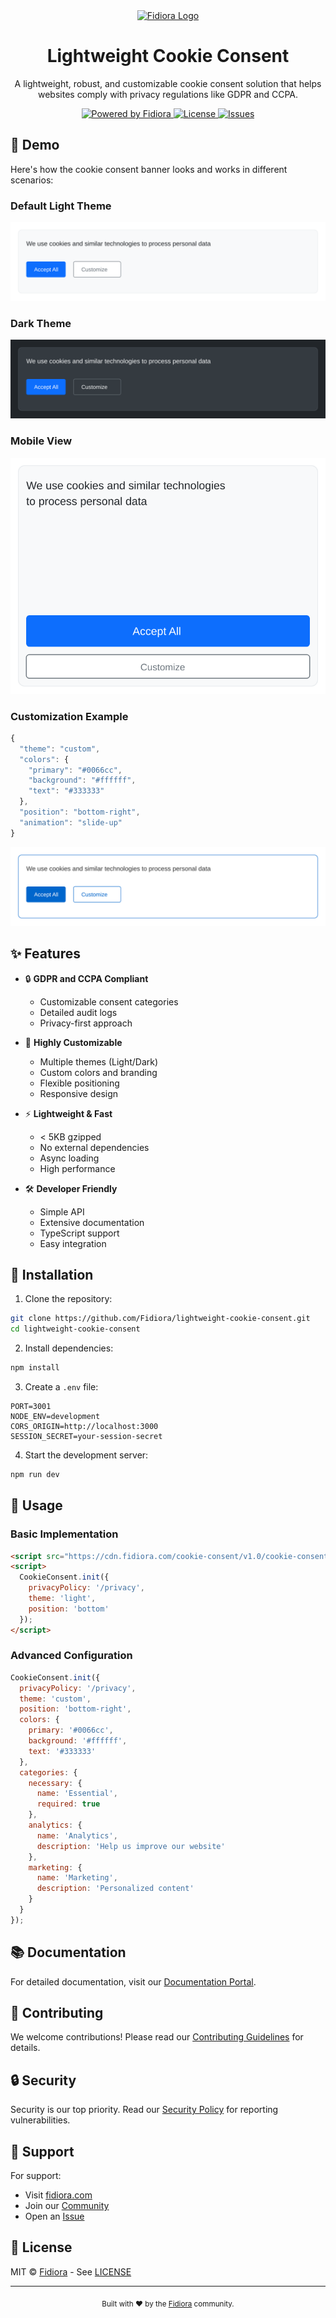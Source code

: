 <div align="center">
  <a href="https://fidiora.com">
    <img src="https://fidiora.com/assets/logo.png" alt="Fidiora Logo" width="200">
  </a>

  <h1>Lightweight Cookie Consent</h1>
  <p>A lightweight, robust, and customizable cookie consent solution that helps websites comply with privacy regulations like GDPR and CCPA.</p>
  <p>
    <a href="https://fidiora.com">
      <img src="https://img.shields.io/badge/powered%20by-Fidiora-blue.svg" alt="Powered by Fidiora">
    </a>
    <a href="https://github.com/Fidiora/lightweight-cookie-consent/blob/main/LICENSE">
      <img src="https://img.shields.io/badge/license-MIT-green.svg" alt="License">
    </a>
    <a href="https://github.com/Fidiora/lightweight-cookie-consent/issues">
      <img src="https://img.shields.io/github/issues/Fidiora/lightweight-cookie-consent.svg" alt="Issues">
    </a>
  </p>
</div>

## 🚀 Demo

Here's how the cookie consent banner looks and works in different scenarios:

### Default Light Theme
![Light Theme](assets/demo-light.svg)

### Dark Theme
![Dark Theme](assets/demo-dark.svg)

### Mobile View
![Mobile View](assets/demo-mobile.svg)

### Customization Example
```javascript
{
  "theme": "custom",
  "colors": {
    "primary": "#0066cc",
    "background": "#ffffff",
    "text": "#333333"
  },
  "position": "bottom-right",
  "animation": "slide-up"
}
```
![Custom Theme](assets/demo-custom.svg)

## ✨ Features

- 🔒 **GDPR and CCPA Compliant**
  - Customizable consent categories
  - Detailed audit logs
  - Privacy-first approach

- 🎨 **Highly Customizable**
  - Multiple themes (Light/Dark)
  - Custom colors and branding
  - Flexible positioning
  - Responsive design

- ⚡ **Lightweight & Fast**
  - < 5KB gzipped
  - No external dependencies
  - Async loading
  - High performance

- 🛠️ **Developer Friendly**
  - Simple API
  - Extensive documentation
  - TypeScript support
  - Easy integration

## 🔧 Installation

1. Clone the repository:
```bash
git clone https://github.com/Fidiora/lightweight-cookie-consent.git
cd lightweight-cookie-consent
```

2. Install dependencies:
```bash
npm install
```

3. Create a `.env` file:
```env
PORT=3001
NODE_ENV=development
CORS_ORIGIN=http://localhost:3000
SESSION_SECRET=your-session-secret
```

4. Start the development server:
```bash
npm run dev
```

## 📖 Usage

### Basic Implementation
```html
<script src="https://cdn.fidiora.com/cookie-consent/v1.0/cookie-consent.min.js"></script>
<script>
  CookieConsent.init({
    privacyPolicy: '/privacy',
    theme: 'light',
    position: 'bottom'
  });
</script>
```

### Advanced Configuration
```javascript
CookieConsent.init({
  privacyPolicy: '/privacy',
  theme: 'custom',
  position: 'bottom-right',
  colors: {
    primary: '#0066cc',
    background: '#ffffff',
    text: '#333333'
  },
  categories: {
    necessary: {
      name: 'Essential',
      required: true
    },
    analytics: {
      name: 'Analytics',
      description: 'Help us improve our website'
    },
    marketing: {
      name: 'Marketing',
      description: 'Personalized content'
    }
  }
});
```

## 📚 Documentation

For detailed documentation, visit our [Documentation Portal](https://consent.fidiora.com/docs).

## 🤝 Contributing

We welcome contributions! Please read our [Contributing Guidelines](CONTRIBUTING.md) for details.

## 🔒 Security

Security is our top priority. Read our [Security Policy](SECURITY.md) for reporting vulnerabilities.

## 💬 Support

For support:
- Visit [fidiora.com](https://fidiora.com)
- Join our [Community](https://fidiora.com/community)
- Open an [Issue](https://github.com/Fidiora/lightweight-cookie-consent/issues)

## 📄 License

MIT © [Fidiora](https://fidiora.com) - See [LICENSE](LICENSE)

---

<div align="center">
  <sub>Built with ❤️ by the <a href="https://fidiora.com">Fidiora</a> community.</sub>
</div>
